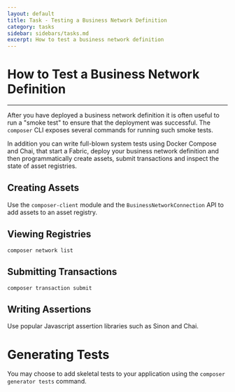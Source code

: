 ```yaml
---
layout: default
title: Task - Testing a Business Network Definition
category: tasks
sidebar: sidebars/tasks.md
excerpt: How to test a business network definition
---
```


# How to Test a Business Network Definition

---

After you have deployed a business network definition it is often useful to run a "smoke test" to ensure that the deployment was successful. The `composer` CLI exposes several commands for running such smoke tests.

In addition you can write full-blown system tests using Docker Compose and Chai, that start a Fabric, deploy your business network definition and then programmatically create assets, submit transactions and inspect the state of asset registries.

## Creating Assets

Use the `composer-client` module and the `BusinessNetworkConnection` API to add assets to an asset registry.

## Viewing Registries

`composer network list`

## Submitting Transactions

`composer transaction submit`

## Writing Assertions

Use popular Javascript assertion libraries such as Sinon and Chai.

# Generating Tests

You may choose to add skeletal tests to your application using the `composer generator tests` command.
